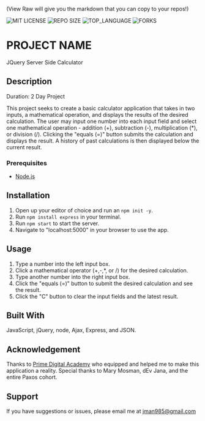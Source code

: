 (View Raw will give you the markdown that you can copy to your repos!)


![MIT LICENSE](https://img.shields.io/github/license/scottbromander/the_marketplace.svg?style=flat-square)
![REPO SIZE](https://img.shields.io/github/repo-size/scottbromander/the_marketplace.svg?style=flat-square)
![TOP_LANGUAGE](https://img.shields.io/github/languages/top/scottbromander/the_marketplace.svg?style=flat-square)
![FORKS](https://img.shields.io/github/forks/scottbromander/the_marketplace.svg?style=social)

# PROJECT NAME
JQuery Server Side Calculator

## Description

Duration: 2 Day Project

This project seeks to create a basic calculator application that takes in two inputs, a mathematical operation, and displays the results of the desired calculation.  The user may input one number into each input field and select one mathematical operation - addition (+), subtraction (-), multiplication (*), or division (/).  Clicking the "equals (=)" button submits the calculation and displays the result.  A history of past calculations is then displayed below the current result.


### Prerequisites

- [Node.js](https://nodejs.org/en/)

## Installation

1. Open up your editor of choice and run an `npm init -y`.
2. Run `npm install express` in your terminal.
3. Run `npm start` to start the server.
4. Navigate to "localhost:5000" in your browser to use the app.


## Usage

1. Type a number into the left input box.
2. Click a mathematical operator (+,-,*, or /) for the desired calculation.
3. Type another number into the right input box.
4. Click the "equals (=)" button to submit the desired calculation and see the result.
5. Click the "C" button to clear the input fields and the latest result.

## Built With

JavaScript, jQuery, node, Ajax, Express, and JSON.

## Acknowledgement
Thanks to [Prime Digital Academy](www.primeacademy.io) who equipped and helped me to make this application a reality. Special thanks to Mary Mosman, dEv Jana, and the entire Paxos cohort.

## Support
If you have suggestions or issues, please email me at [jman985@gmail.com](www.google.com)